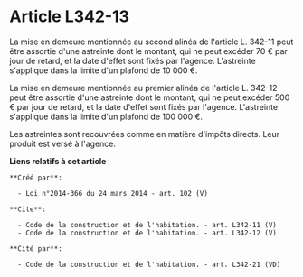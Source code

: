 # Article L342-13

La mise en demeure mentionnée au second alinéa de l'article L. 342-11 peut être assortie d'une astreinte dont le montant, qui
ne peut excéder 70 € par jour de retard, et la date d'effet sont fixés par l'agence. L'astreinte s'applique dans la limite
d'un plafond de 10 000 €. 

La mise en demeure mentionnée au premier alinéa de l'article L. 342-12 peut être assortie d'une astreinte dont le montant,
qui ne peut excéder 500 € par jour de retard, et la date d'effet sont fixés par l'agence. L'astreinte s'applique dans la
limite d'un plafond de 100 000 €. 

Les astreintes sont recouvrées comme en matière d'impôts directs. Leur produit est versé à l'agence.

**Liens relatifs à cet article**

	**Créé par**:

	  - Loi n°2014-366 du 24 mars 2014 - art. 102 (V)

	**Cite**:

	  - Code de la construction et de l'habitation. - art. L342-11 (V)
	  - Code de la construction et de l'habitation. - art. L342-12 (V)

	**Cité par**:

	  - Code de la construction et de l'habitation. - art. L342-21 (VD)
